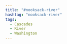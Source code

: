 ```yaml
---
title: "#nooksack-river"
hashtag: "nooksack-river"
tags:
  - Cascades
  - River
  - Washington
---
```

